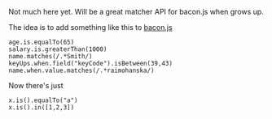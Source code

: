 Not much here yet. Will be a great matcher API for bacon.js when grows up.

The idea is to add something like this to [bacon.js](https://github.com/raimohanska/bacon.js)
 
    age.is.equalTo(65)
    salary.is.greaterThan(1000)
    name.matches(/.*Smith/)
    keyUps.when.field("keyCode").isBetween(39,43)
    name.when.value.matches(/.*raimohanska/)

Now there's just

    x.is().equalTo("a")
    x.is().in([1,2,3])

